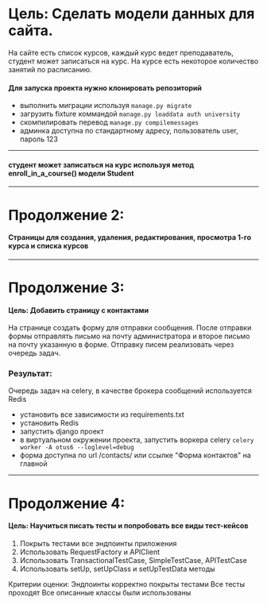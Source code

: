 # Цель: Сделать модели данных для сайта. 
На сайте есть список курсов, 
каждый курс ведет преподаватель, 
студент может записаться на курс. 
На курсе есть некоторое количество занятий по расписанию.


#### Для запуска проекта нужно клонировать репозиторий
* выполнить миграции используя `manage.py migrate`
* загрузить fixture коммандой `manage.py loaddata auth university`
* скомпилировать перевод `manage.py compilemessages`
* админка доступна по стандартному адресу, пользователь user, пароль 123
---
#### студент может записаться на курс используя метод enroll_in_a_course() модели Student

---
# Продолжение 2: 
#### Страницы для создания, удаления, редактирования, просмотра 1-го курса и списка курсов

---
# Продолжение 3:
#### Цель: Добавить страницу с контактами 
На странице создать форму для отправки сообщения.
После отправки формы отправлять письмо на почту администратора и второе письмо на почту указанную в форме.
Отправку писем реализовать через очередь задач.

### Результат:
Очередь задач на celery, в качестве брокера сообщений используется Redis

 * установить все зависимости из requirements.txt
 * установить Redis
 * запустить django проект
 * в виртуальном окружении проекта, запустить воркера celery `celery worker -A otus6 --loglevel=debug`
 * форма доступна по url /contacts/ или ссылке "Форма контактов" на главной
 
 ---
 # Продолжение 4:
 #### Цель: Научиться писать тесты и попробовать все виды тест-кейсов
1. Покрыть тестами все эндпоинты приложения
2. Использовать RequestFactory и APIClient
3. Использовать TransactionalTestCase, SimpleTestCase, APITestCase
4. Использовать setUp, setUpClass и setUpTestData методы

Критерии оценки: Эндпоинты корректно покрыты тестами
Все тесты проходят
Все описанные классы были использованы  
